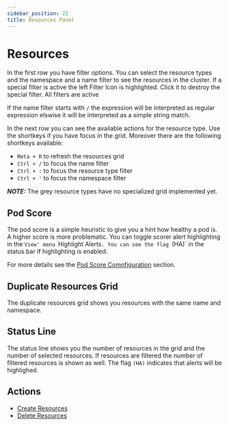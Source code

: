 ```yaml
---
sidebar_position: 22
title: Resources Panel
---
```

# Resources

In the first row you have filter options. You can select the resource types and the namespace and a name filter to see the resources in the cluster. If a special filter is active
the left Filter Icon is highlighted. Click it to destroy the special filter. All filters are active

If the name filter starts with `/` the expression will be interpreted as regular expression elswise it will be interpreted as a simple string match.

In the next row you can see the available actions for the resource type. Use the shortkeys if you
have focus in the grid. Moreover there are the following shortkeys available:

- `Meta + R` to refresh the resources grid
- `Ctrl + /` to focus the name filter
- `Ctrl + :` to focus the resource type filter
- `Ctrl + '` to focus the namespace filter

***NOTE:*** The grey resource types have no specialized grid implemented yet.

## Pod Score

The pod score is a simple heuristic to give you a hint how healthy a pod is. A higher score is more problematic.
You can toggle scorer alert highlighting in the `View' menu `Highlight Alerts`. You can see the flag `(HA)` in the
status bar if highlighting is enabled.

For more details see the [Pod Score Comnfiguration](../configuration/config-pod_-scorer.md) section.

## Duplicate Resources Grid

The duplicate resources grid shows you resources with the same name and namespace. 

## Status Line

The status line shows you the number of resources in the grid and the number of selected resources.
If resources are filtered the number of filtered resources is shown as well.
The flag `(HA)` indicates that alerts will be highlighed.

## Actions

* [Create Resources](create.md)
* [Delete Resources](delete.md)
